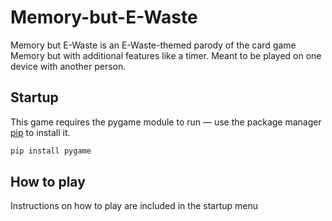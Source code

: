 # Memory-but-E-Waste

Memory but E-Waste is an E-Waste-themed parody of the card game Memory but with additional features like a timer. Meant to be played on one device with another person. 

## Startup

This game requires the pygame module to run — use the package manager [pip](https://pip.pypa.io/en/stable/) to install it.

```bash
pip install pygame
```

## How to play

Instructions on how to play are included in the startup menu 
